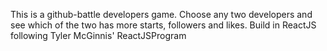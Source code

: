 This is a github-battle developers game. Choose any two developers and see which of the two has more starts, followers and likes. Build in ReactJS following Tyler McGinnis' ReactJSProgram
